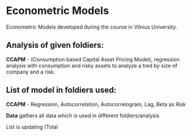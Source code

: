 # Econometric Models

Econometric Models developed during the course in Vilnius University.

## Analysis of given foldiers:
**CCAPM** - (Consumption based Capital Asset Pricing Model), regression analysis with consumption and risky assets to analyze a tred by size of company and a risk.

## List of model in foldiers used:
**CCAPM** - Regression, Autocorrelation, Autocorrelogram, Lag, Beta as Risk



**Data** gathers all data which is used in different foldiers/analysis

List is updating (Total
